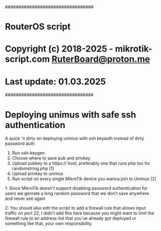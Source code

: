 #################################
# RouterOS script
# Copyright (c) 2018-2025 - mikrotik-script.com <RuterBoard@proton.me>
# Last update: 01.03.2025
#################################
# Deploying unimus with safe ssh authentication
A quick 'n dirty on deploying unimus with ssh keyauth instead of dirty password auth

1. Run ssh-keygen
2. Choose where to save pub and privkey
3. Upload pubkey to a https:// host, preferably one that runs php too for randomstring.php [1]
4. Upload privkey to unimus
5. Run script on every single MikroTik device you wanna join to Unimus [2]


1: Since MikroTik doesn't support disabling password authentication for users we genrate a long random password that we don't save anywhere and never see again

2: You should also edit the script to add a firewall rule that allows input traffic on port 22, I didn't add this here because you might want to limit the firewall rule to an address-list that you've already got deployed or something like that, your own responsibility.

